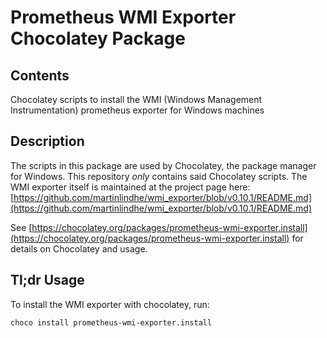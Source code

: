 # Prometheus WMI Exporter Chocolatey Package

## Contents

Chocolatey scripts to install the WMI (Windows Management Instrumentation) prometheus exporter for Windows machines

## Description

The scripts in this package are used by Chocolatey, the package manager for Windows. This repository _only_ contains said
Chocolatey scripts. The WMI exporter itself is maintained at the project page here:
[https://github.com/martinlindhe/wmi_exporter/blob/v0.10.1/README.md](https://github.com/martinlindhe/wmi_exporter/blob/v0.10.1/README.md)

See [https://chocolatey.org/packages/prometheus-wmi-exporter.install](https://chocolatey.org/packages/prometheus-wmi-exporter.install) for details on Chocolatey and usage.

## Tl;dr Usage

To install the WMI exporter with chocolatey, run:

`choco install prometheus-wmi-exporter.install`
